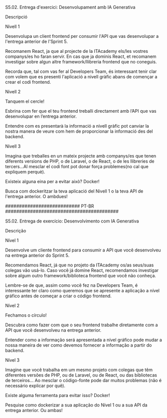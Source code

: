 S5.02. Entrega d'exercici: Desenvolupament amb IA Generativa

Descripció

Nivell 1

Desenvolupa un client frontend per consumir l'API que vas desenvolupar a l'entrega anterior de l'Sprint 5.

Recomanem React, ja que al projecte de la ITAcademy els/les vostres companys/es ho faran servir. En cas que ja dominis React, et recomanem investigar sobre algun altre framework/llibreria frontend que no coneguis.

Recorda que, tal com vas fer al Developers Team, és interessant tenir clar com volem que es presenti l'aplicació a nivell gràfic abans de començar a crear el codi frontend.

Nivell 2

Tanquem el cercle!

Esbrina com fer que el teu frontend treballi directament amb l’API que vas desenvolupar en l’entrega anterior.

Entendre com es presentarà la informació a nivell gràfic pot canviar la nostra manera de veure com hem de proporcionar la informació des del backend.

Nivell 3

Imagina que treballes en un mateix projecte amb companys/es que tenen diferents versions de PHP, o de Laravel, o de React, o de les llibreries de tercers...Al mesclar el codi font pot donar força problemes(no cal que expliquem perquè).

Existeix alguna eina per a evitar això? Docker!

Busca com dockeritzar la teva aplicació del Nivell 1 o la teva API de l'entrega anterior. O ambdues!


########################### PT-BR #########################################

S5.02. Entrega de exercício: Desenvolvimento com IA Generativa

Descrição

Nível 1

Desenvolve um cliente frontend para consumir a API que você desenvolveu na entrega anterior do Sprint 5.

Recomendamos React, já que no projeto da ITAcademy os/as seus/suas colegas vão usá-lo. Caso você já domine React, recomendamos investigar sobre algum outro framework/biblioteca frontend que você não conheça.

Lembre-se de que, assim como você fez na Developers Team, é interessante ter claro como queremos que se apresente a aplicação a nível gráfico antes de começar a criar o código frontend.

Nível 2

Fechamos o círculo!

Descubra como fazer com que o seu frontend trabalhe diretamente com a API que você desenvolveu na entrega anterior.

Entender como a informação será apresentada a nível gráfico pode mudar a nossa maneira de ver como devemos fornecer a informação a partir do backend.

Nível 3

Imagine que você trabalha em um mesmo projeto com colegas que têm diferentes versões de PHP, ou de Laravel, ou de React, ou das bibliotecas de terceiros... Ao mesclar o código-fonte pode dar muitos problemas (não é necessário explicar por quê).

Existe alguma ferramenta para evitar isso? Docker!

Pesquise como dockerizar a sua aplicação do Nível 1 ou a sua API da entrega anterior. Ou ambas!